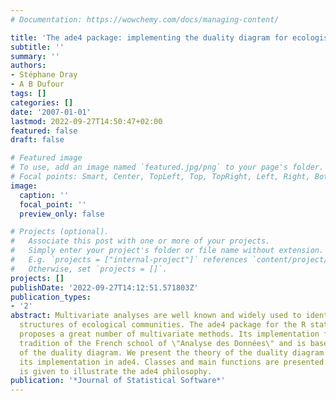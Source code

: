 ```yaml
---
# Documentation: https://wowchemy.com/docs/managing-content/

title: 'The ade4 package: implementing the duality diagram for ecologists'
subtitle: ''
summary: ''
authors:
- Stéphane Dray
- A B Dufour
tags: []
categories: []
date: '2007-01-01'
lastmod: 2022-09-27T14:50:47+02:00
featured: false
draft: false

# Featured image
# To use, add an image named `featured.jpg/png` to your page's folder.
# Focal points: Smart, Center, TopLeft, Top, TopRight, Left, Right, BottomLeft, Bottom, BottomRight.
image:
  caption: ''
  focal_point: ''
  preview_only: false

# Projects (optional).
#   Associate this post with one or more of your projects.
#   Simply enter your project's folder or file name without extension.
#   E.g. `projects = ["internal-project"]` references `content/project/deep-learning/index.md`.
#   Otherwise, set `projects = []`.
projects: []
publishDate: '2022-09-27T14:12:51.571803Z'
publication_types:
- '2'
abstract: Multivariate analyses are well known and widely used to identify and understand
  structures of ecological communities. The ade4 package for the R statistical environment
  proposes a great number of multivariate methods. Its implementation follows the
  tradition of the French school of \"Analyse des Données\" and is based on the use
  of the duality diagram. We present the theory of the duality diagram and discuss
  its implementation in ade4. Classes and main functions are presented. An example
  is given to illustrate the ade4 philosophy.
publication: '*Journal of Statistical Software*'
---
```

